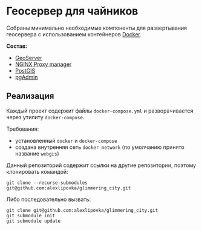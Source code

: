 # Геосервер для чайников

Собраны минимально необходимые компоненты для развертывания геосервера с использованием контейнеров [Docker](https://www.docker.com/).

**Состав:**

- [GeoServer](https://geoserver.org/)
- [NGINX Proxy manager](https://nginxproxymanager.com/)
- [PostGIS](https://postgis.net/)
- [pgAdmin](https://www.pgadmin.org/)

## Реализация

Каждый проект содержит файлы `docker-compose.yml` и разворачивается через утилиту `docker-compose`.

Требования:

- установленный `docker` и `docker-compose`
- создана внутренняя сеть `docker network` (по умолчанию принято название `webgis`)

Данный репозиторий содержит ссылки на другие репозитории, поэтому клонировать командой:

```shell
git clone --recurse-submodules git@github.com:alexlipovka/glimmering_city.git
```

Либо последовательно вызвать:

```shell
git clone git@github.com:alexlipovka/glimmering_city.git
git submodule init
git submodule update
```
